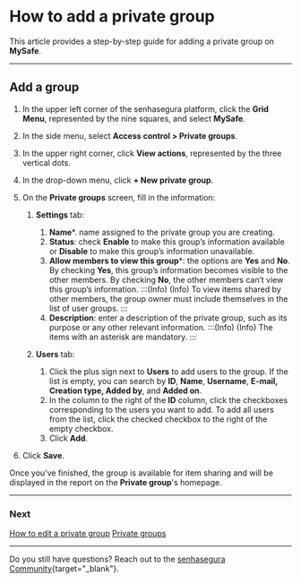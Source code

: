 # How to add a private group

This article provides a step-by-step guide for adding a private group on **MySafe**.
***

## Add a group

1. In the upper left corner of the senhasegura platform, click the **Grid Menu**, represented by the nine squares, and select **MySafe**.

2. In the side menu, select **Access control > Private groups**.
3. In the upper right corner,  click **View actions**, represented by the three vertical dots.

4. In the drop-down menu, click **+ New private group**.

5. On the **Private groups** screen, fill in the information:
    1. **Settings** tab:
        1. **Name***. name assigned to the private group you are creating.
        2. **Status**: check **Enable** to make this group’s information available or **Disable** to make this group’s information unavailable.
        3. **Allow members to view this group***: the options are **Yes** and **No**. By checking **Yes**,  this group’s information becomes visible to the other members. By checking **No**, the other members can’t view this group’s information.
         :::(Info) (Info)
        To view items shared by other members, the group owner must include themselves in the list of user groups.
        :::
        4. **Description**: enter a description of the private group, such as its purpose or any other relevant information.
      :::(Info) (Info)
      The items with an asterisk are mandatory.
      :::
    
    
    2. **Users** tab:
        1. Click the plus sign next to **Users** to add users to the group. If the list is empty, you can search by **ID**, **Name**, **Username**, **E-mail, Creation type, Added by**, and **Added on**.
        2. In the column to the right of the **ID** column, click the checkboxes corresponding to the users you want to add. To add all users from the list, click the checked checkbox to the right of the empty checkbox.
        3. Click **Add**.

7. Click **Save**.

Once you’ve finished, the group is available for item sharing and will be displayed in the report on the **Private group**'s homepage.


***
### Next 
[How to edit a private group](/v3-33/docs/mysafe-private-group-edit)
[Private groups](/v3-33/docs/mysafe-private-group)

* * *

Do you still have questions? Reach out to the [senhasegura Community](https://community.senhasegura.io/){target="_blank"}.